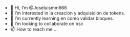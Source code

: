 - 👋 Hi, I’m @Joseluismm666
- 👀 I’m interested in la creación y adquisición de tokens.
- 🌱 I’m currently learning en como validar bloques.
- 💞️ I’m looking to collaborate on bsc 
- 📫 How to reach me ...

<!---
Joseluismm666/Joseluismm666 is a ✨ special ✨ repository because its `README.md` (this file) appears on your GitHub profile.
You can click the Preview link to take a look at your changes.
--->
